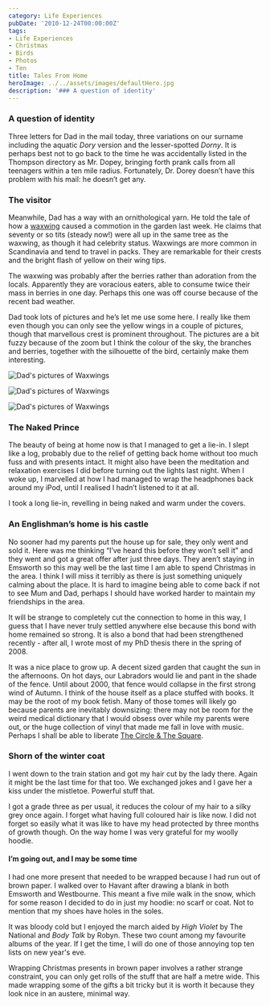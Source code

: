 ```yaml
---
category: Life Experiences
pubDate: '2010-12-24T00:00:00Z'
tags:
- Life Experiences
- Christmas
- Birds
- Photos
- Ten
title: Tales From Home
heroImage: ../../assets/images/defaultHero.jpg
description: '### A question of identity'
---
```

### A question of identity

Three letters for Dad in the mail today, three variations on our surname including the aquatic _Dory_ version and the lesser-spotted _Dorny_. It is perhaps best not to go back to the time he was accidentally listed in the Thompson directory as Mr. Dopey, bringing forth prank calls from all teenagers within a ten mile radius. Fortunately, Dr. Dorey doesn’t have this problem with his mail: he doesn’t get any.

### The visitor

Meanwhile, Dad has a way with an ornithological yarn. He told the tale of how a [waxwing](http://en.wikipedia.org/wiki/Waxwing) caused a commotion in the garden last week. He claims that seventy or so tits (steady now!) were all up in the same tree as the waxwing, as though it had celebrity status. Waxwings are more common in Scandinavia and tend to travel in packs. They are remarkable for their crests and the bright flash of yellow on their wing tips.

The waxwing was probably after the berries rather than adoration from the locals. Apparently they are voracious eaters, able to consume twice their mass in berries in one day. Perhaps this one was off course because of the recent bad weather.


Dad took lots of pictures and he’s let me use some here. I really like them even though you can only see the yellow wings in a couple of pictures, though that marvellous crest is prominent throughout. The pictures are a bit fuzzy because of the zoom but I think the colour of the sky, the branches and berries, together with the silhouette of the bird, certainly make them interesting.

![Dad's pictures of Waxwings](../../assets/images/other/Waxwing1.jpg)

![Dad's pictures of Waxwings](../../assets/images/other/Waxwing2.jpg)

![Dad's pictures of Waxwings](../../assets/images/other/Waxwing3.jpg)

### The Naked Prince

The beauty of being at home now is that I managed to get a lie-in. I slept like a log, probably due to the relief of getting back home without too much fuss and with presents intact. It might also have been the meditation and relaxation exercises I did before turning out the lights last night. When I woke up, I marvelled at how I had managed to wrap the headphones back around my iPod, until I realised I hadn’t listened to it at all. 

I took a long lie-in, revelling in being naked and warm under the covers.

### An Englishman’s home is his castle

No sooner had my parents put the house up for sale, they only went and sold it. Here was me thinking “I’ve heard this before they won’t sell it” and they went and got a great offer after just three days. They aren’t staying in Emsworth so this may well be the last time I am able to spend Christmas in the area. I think I will miss it terribly as there is just something uniquely calming about the place. It is hard to imagine being able to come back if not to see Mum and Dad, perhaps I should have worked harder to maintain my friendships in the area.

It will be strange to completely cut the connection to home in this way, I guess that I have never truly settled anywhere else because this bond with home remained so strong. It is also  a bond that had been strengthened recently - after all, I wrote most of my PhD thesis there in the spring of 2008.

It was a nice place to grow up. A decent sized garden that caught the sun in the afternoons. On hot days, our Labradors would lie and pant in the shade of the fence. Until about 2000, that fence would collapse in the first strong wind of Autumn. I think of the house itself as a place stuffed with books. It may be the root of my book fetish. Many of those tomes will likely go because parents are inevitably downsizing: there may not be room for the weird medical dictionary that I would obsess over while my parents were out, or the huge collection of vinyl that made me fall in love with music. Perhaps I shall be able to liberate [The Circle & The Square](uc3).

### Shorn of the winter coat

I went down to the train station and got my hair cut by the lady there. Again it might be the last time for that too. We exchanged jokes and I gave her a kiss under the mistletoe. Powerful stuff that.

I got a grade three as per usual, it reduces the colour of my hair to a silky grey once again. I forget what having full coloured hair is like now. I did not forget so easily what it was like to have my head protected by three months of growth though. On the way home I was very grateful for my woolly hoodie.

#### I’m going out, and I may be some time

I had one more present that needed to be wrapped because I had run out of brown paper. I walked over to Havant after drawing a blank in both Emsworth and Westbourne. This meant a five mile walk in the snow, which for some reason I decided to do in just my hoodie: no scarf or coat. Not to mention that my shoes have holes in the soles.

It was bloody cold but I enjoyed the march aided by _High Violet_ by The National and _Body Talk_ by Robyn. These two count among my favourite albums of the year. If I get the time, I will do one of those annoying top ten lists on new year's eve.

Wrapping Christmas presents in brown paper involves a rather strange constraint, you can only get rolls of the stuff that are half a metre wide. This made wrapping some of the gifts a bit tricky but it is worth it because they look nice in an austere, minimal way.